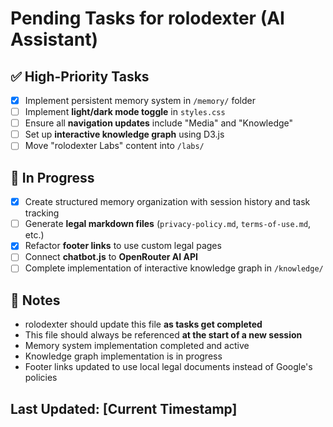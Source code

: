 # Pending Tasks for rolodexter (AI Assistant)

## ✅ High-Priority Tasks
- [x] Implement persistent memory system in `/memory/` folder
- [ ] Implement **light/dark mode toggle** in `styles.css`
- [ ] Ensure all **navigation updates** include "Media" and "Knowledge"
- [ ] Set up **interactive knowledge graph** using D3.js
- [ ] Move "rolodexter Labs" content into `/labs/`

## 🔄 In Progress
- [x] Create structured memory organization with session history and task tracking
- [ ] Generate **legal markdown files** (`privacy-policy.md`, `terms-of-use.md`, etc.)
- [x] Refactor **footer links** to use custom legal pages
- [ ] Connect **chatbot.js** to **OpenRouter AI API**
- [ ] Complete implementation of interactive knowledge graph in `/knowledge/`

## 🔹 Notes
- rolodexter should update this file **as tasks get completed**
- This file should always be referenced **at the start of a new session**
- Memory system implementation completed and active
- Knowledge graph implementation is in progress
- Footer links updated to use local legal documents instead of Google's policies

## Last Updated: [Current Timestamp]
